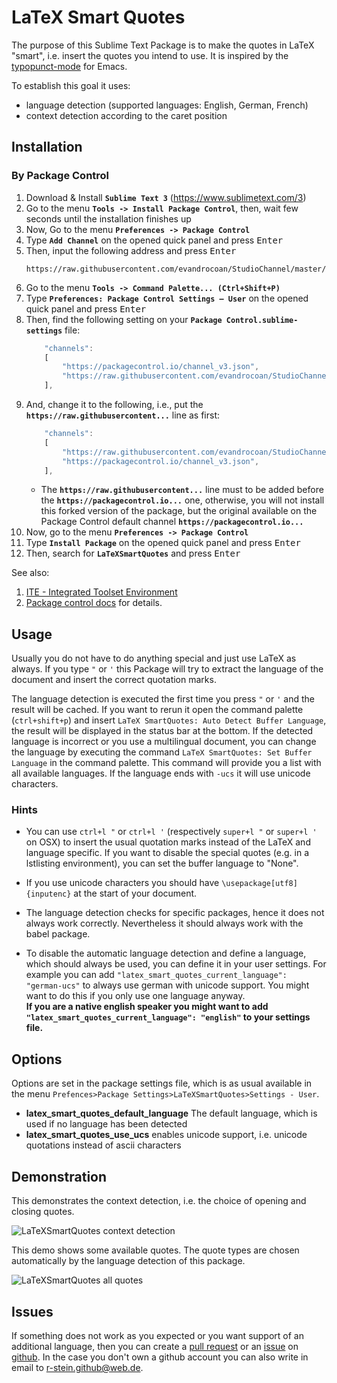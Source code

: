 # LaTeX Smart Quotes

The purpose of this Sublime Text Package is to make the quotes in LaTeX "smart", i.e. insert the quotes you intend to use.
It is inspired by the [typopunct-mode](http://www.emacswiki.org/emacs/typopunct.el) for Emacs.

To establish this goal it uses:

- language detection (supported languages: English, German, French)
- context detection according to the caret position


## Installation

### By Package Control

1. Download & Install **`Sublime Text 3`** (https://www.sublimetext.com/3)
1. Go to the menu **`Tools -> Install Package Control`**, then,
   wait few seconds until the installation finishes up
1. Now,
   Go to the menu **`Preferences -> Package Control`**
1. Type **`Add Channel`** on the opened quick panel and press <kbd>Enter</kbd>
1. Then,
   input the following address and press <kbd>Enter</kbd>
   ```
   https://raw.githubusercontent.com/evandrocoan/StudioChannel/master/channel.json
   ```
1. Go to the menu **`Tools -> Command Palette...
   (Ctrl+Shift+P)`**
1. Type **`Preferences:
   Package Control Settings – User`** on the opened quick panel and press <kbd>Enter</kbd>
1. Then,
   find the following setting on your **`Package Control.sublime-settings`** file:
   ```js
       "channels":
       [
           "https://packagecontrol.io/channel_v3.json",
           "https://raw.githubusercontent.com/evandrocoan/StudioChannel/master/channel.json",
       ],
   ```
1. And,
   change it to the following, i.e.,
   put the **`https://raw.githubusercontent...`** line as first:
   ```js
       "channels":
       [
           "https://raw.githubusercontent.com/evandrocoan/StudioChannel/master/channel.json",
           "https://packagecontrol.io/channel_v3.json",
       ],
   ```
   * The **`https://raw.githubusercontent...`** line must to be added before the **`https://packagecontrol.io...`** one, otherwise,
     you will not install this forked version of the package,
     but the original available on the Package Control default channel **`https://packagecontrol.io...`**
1. Now,
   go to the menu **`Preferences -> Package Control`**
1. Type **`Install Package`** on the opened quick panel and press <kbd>Enter</kbd>
1. Then,
search for **`LaTeXSmartQuotes`** and press <kbd>Enter</kbd>

See also:
1. [ITE - Integrated Toolset Environment](https://github.com/evandrocoan/ITE)
1. [Package control docs](https://packagecontrol.io/docs/usage) for details.


## Usage

Usually you do not have to do anything special and just use LaTeX as always.
If you type `"` or `'` this Package will try to extract the language of the document and insert the correct quotation marks.

The language detection is executed the first time you press `"` or `'` and the result will be cached.
If you want to rerun it open the command palette (`ctrl+shift+p`) and insert `LaTeX SmartQuotes: Auto Detect Buffer Language`, the result will be displayed in the status bar at the bottom.
If the detected language is incorrect or you use a multilingual document, you can change the language by executing the command `LaTeX SmartQuotes: Set Buffer Language` in the command palette. This command will provide you a list with all available languages. If the language ends with `-ucs` it will use unicode characters.

### Hints

- You can use `ctrl+l "` or `ctrl+l '` (respectively `super+l "` or `super+l '` on OSX) to insert the usual quotation marks instead of the LaTeX and language specific.
  If you want to disable the special quotes (e.g. in a lstlisting environment), you can set the buffer language to "None".

- If you use unicode characters you should have `\usepackage[utf8]{inputenc}` at the start of your document.

- The language detection checks for specific packages, hence it does not always work correctly. Nevertheless it should always work with the babel package.

- To disable the automatic language detection and define a language, which should always be used, you can define it in your user settings. For example you can add `"latex_smart_quotes_current_language": "german-ucs"` to always use german with unicode support. You might want to do this if you only use one language anyway.<br>
  **If you are a native english speaker you might want to add `"latex_smart_quotes_current_language": "english"` to your settings file.**


## Options

Options are set in the package settings file, which is as usual available in the menu `Prefences>Package Settings>LaTeXSmartQuotes>Settings - User`.

- __latex_smart_quotes_default_language__ The default language, which is used if no language has been detected
- __latex_smart_quotes_use_ucs__ enables unicode support, i.e. unicode quotations instead of ascii characters


## Demonstration

This demonstrates the context detection, i.e. the choice of opening and closing quotes.

![LaTeXSmartQuotes context detection](https://cloud.githubusercontent.com/assets/12573621/9733030/9648d91e-5628-11e5-94c9-cf55cf51bdc6.gif)

This demo shows some available quotes. The quote types are chosen automatically by the language detection of this package.

![LaTeXSmartQuotes all quotes](https://cloud.githubusercontent.com/assets/12573621/9706476/4f9f1de0-54e6-11e5-8bfe-b4625c8e6c76.gif)


## Issues

If something does not work as you expected or you want support of an additional language, then you can create a [pull request](https://github.com/r-stein/sublime-text-latex-smart-quotes/pulls) or an [issue](https://github.com/r-stein/sublime-text-latex-smart-quotes/issues) on [github](https://github.com/r-stein/sublime-text-latex-smart-quotes).
In the case you don't own a github account you can also write in email to [r-stein.github@web.de](mailto:r-stein.github@web.de).
